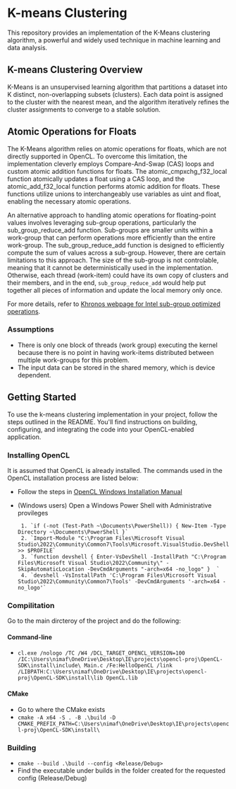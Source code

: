 # K-means Clustering

This repository provides an implementation of the K-Means clustering algorithm, a powerful and widely used technique in machine learning and data analysis.

## K-means Clustering Overview

K-Means is an unsupervised learning algorithm that partitions a dataset into K distinct, non-overlapping subsets (clusters). Each data point is assigned to the cluster with the nearest mean, and the algorithm iteratively refines the cluster assignments to converge to a stable solution.

## Atomic Operations for Floats

The K-Means algorithm relies on atomic operations for floats, which are not directly supported in OpenCL. To overcome this limitation, the implementation cleverly employs Compare-And-Swap (CAS) loops and custom atomic addition functions for floats. The atomic_cmpxchg_f32_local function atomically updates a float using a CAS loop, and the atomic_add_f32_local function performs atomic addition for floats. These functions utilize unions to interchangeably use variables as uint and float, enabling the necessary atomic operations.

An alternative approach to handling atomic operations for floating-point values involves leveraging sub-group operations, particularly the sub_group_reduce_add function. Sub-groups are smaller units within a work-group that can perform operations more efficiently than the entire work-group. The sub_group_reduce_add function is designed to efficiently compute the sum of values across a sub-group. However, there are certain limitations to this approach. The size of the sub-group is not controlable, meaning that it cannot be deterministically used in the implementation. Otherwise, each thread (work-item) could have its own copy of clusters and their members, and in the end, `sub_group_reduce_add` would help put together all pieces of information and update the local memory only once.

For more details, refer to [Khronos webpage for Intel sub-group optimized operations](https://registry.khronos.org/OpenCL/extensions/intel/cl_intel_subgroups.html).

### Assumptions

- There is only one block of threads (work group) executing the kernel because there is no point in having work-items distributed between multiple work-groups for this problem.
- The input data can be stored in the shared memory, which is device dependent.

## Getting Started

To use the k-means clustering implementation in your project, follow the steps outlined in the README. You'll find instructions on building, configuring, and integrating the code into your OpenCL-enabled application.

### Installing OpenCL
It is assumed that OpenCL is already installed. The commands used in the OpenCL installation process are listed below:

- Follow the steps in [OpenCL Windows Installation Manual](https://github.com/KhronosGroup/OpenCL-Guide/blob/main/chapters/getting_started_windows.md)
- (Windows users) Open a Windows Power Shell with Administrative provileges

       1. `if (-not (Test-Path ~\Documents\PowerShell)) { New-Item -Type Directory ~\Documents\PowerShell }`
       2. `Import-Module "C:\Program Files\Microsoft Visual Studio\2022\Community\Common7\Tools\Microsoft.VisualStudio.DevShell.dll" >> $PROFILE`
       3. `function devshell { Enter-VsDevShell -InstallPath "C:\Program Files\Microsoft Visual Studio\2022\Community\" -SkipAutomaticLocation -DevCmdArguments "-arch=x64 -no_logo" }  ` 
       4. `devshell -VsInstallPath 'C:\Program Files\Microsoft Visual Studio\2022\Community\Common7\Tools' -DevCmdArguments '-arch=x64 -no_logo'`

### Compilitation

Go to the main dircteroy of the project and do the following:

#### Command-line

- `cl.exe /nologo /TC /W4 /DCL_TARGET_OPENCL_VERSION=100 /IC:\Users\nimaf\OneDrive\Desktop\IE\projects\opencl-proj\OpenCL-SDK\install\include\ Main.c /Fe:HelloOpenCL /link /LIBPATH:C:\Users\nimaf\OneDrive\Desktop\IE\projects\opencl-proj\OpenCL-SDK\install\lib OpenCL.lib`
       
#### CMake

- Go to where the CMake exists
- `cmake -A x64 -S . -B .\build -D CMAKE_PREFIX_PATH=C:\Users\nimaf\OneDrive\Desktop\IE\projects\opencl-proj\OpenCL-SDK\install\` 


### Building

- `cmake --build .\build --config <Release/Debug>`
- Find the executable under builds in the folder created for the requested config (Release/Debug)                           